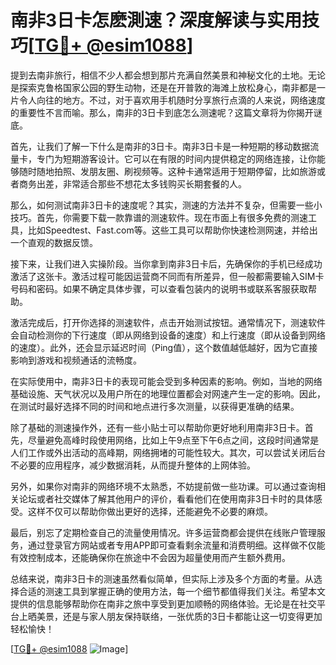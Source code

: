 # 南非3日卡怎麽測速？深度解读与实用技巧[[TG💪+ @esim1088](https://t.me/s/esim1088)]

提到去南非旅行，相信不少人都会想到那片充满自然美景和神秘文化的土地。无论是探索克鲁格国家公园的野生动物，还是在开普敦的海滩上放松身心，南非都是一片令人向往的地方。不过，对于喜欢用手机随时分享旅行点滴的人来说，网络速度的重要性不言而喻。那么，南非的3日卡到底怎么测速呢？这篇文章将为你揭开谜底。

首先，让我们了解一下什么是南非的3日卡。南非3日卡是一种短期的移动数据流量卡，专门为短期游客设计。它可以在有限的时间内提供稳定的网络连接，让你能够随时随地拍照、发朋友圈、刷视频等。这种卡通常适用于短期停留，比如旅游或者商务出差，非常适合那些不想花太多钱购买长期套餐的人。

那么，如何测试南非3日卡的速度呢？其实，测速的方法并不复杂，但需要一些小技巧。首先，你需要下载一款靠谱的测速软件。现在市面上有很多免费的测速工具，比如Speedtest、Fast.com等。这些工具可以帮助你快速检测网速，并给出一个直观的数据反馈。

接下来，让我们进入实操阶段。当你拿到南非3日卡后，先确保你的手机已经成功激活了这张卡。激活过程可能因运营商不同而有所差异，但一般都需要输入SIM卡号码和密码。如果不确定具体步骤，可以查看包装内的说明书或联系客服获取帮助。

激活完成后，打开你选择的测速软件，点击开始测试按钮。通常情况下，测速软件会自动检测你的下行速度（即从网络到设备的速度）和上行速度（即从设备到网络的速度）。此外，还会显示延迟时间（Ping值），这个数值越低越好，因为它直接影响到游戏和视频通话的流畅度。

在实际使用中，南非3日卡的表现可能会受到多种因素的影响。例如，当地的网络基础设施、天气状况以及用户所在的地理位置都会对网速产生一定的影响。因此，在测试时最好选择不同的时间和地点进行多次测量，以获得更准确的结果。

除了基础的测速操作外，还有一些小贴士可以帮助你更好地利用南非3日卡。首先，尽量避免高峰时段使用网络，比如上午9点至下午6点之间，这段时间通常是人们工作或外出活动的高峰期，网络拥堵的可能性较大。其次，可以尝试关闭后台不必要的应用程序，减少数据消耗，从而提升整体的上网体验。

另外，如果你对南非的网络环境不太熟悉，不妨提前做一些功课。可以通过查询相关论坛或者社交媒体了解其他用户的评价，看看他们在使用南非3日卡时的具体感受。这样不仅可以帮助你做出更好的选择，还能避免不必要的麻烦。

最后，别忘了定期检查自己的流量使用情况。许多运营商都会提供在线账户管理服务，通过登录官方网站或者专用APP即可查看剩余流量和消费明细。这样做不仅能有效控制成本，还能确保你在旅途中不会因为超量使用而产生额外费用。

总结来说，南非3日卡的测速虽然看似简单，但实际上涉及多个方面的考量。从选择合适的测速工具到掌握正确的使用方法，每一个细节都值得我们关注。希望本文提供的信息能够帮助你在南非之旅中享受到更加顺畅的网络体验。无论是在社交平台上晒美景，还是与家人朋友保持联络，一张优质的3日卡都能让这一切变得更加轻松愉快！

[[TG💪+ @esim1088](https://t.me/s/esim1088) ![Image](https://i.postimg.cc/4NQfJmqS/Snipaste-2025-05-13-00-14-12.png)]